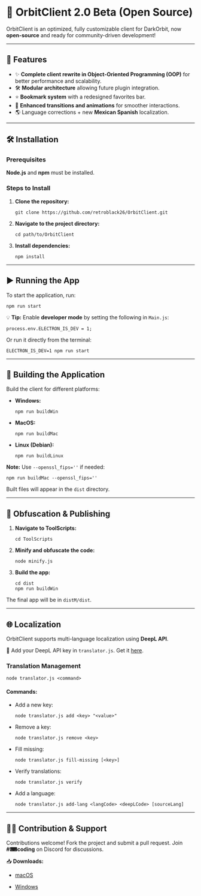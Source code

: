 <h1>🚀 OrbitClient 2.0 Beta (Open Source)</h1>
<p>OrbitClient is an optimized, fully customizable client for DarkOrbit, now <strong>open-source</strong> and ready for community-driven development!</p>

<hr>

<h2>🚀 Features</h2>
<ul>
    <li>✨ <strong>Complete client rewrite in Object-Oriented Programming (OOP)</strong> for better performance and scalability.</li>
    <li>🛠️ <strong>Modular architecture</strong> allowing future plugin integration.</li>
    <li>⭐ <strong>Bookmark system</strong> with a redesigned favorites bar.</li>
    <li>🎨 <strong>Enhanced transitions and animations</strong> for smoother interactions.</li>
    <li>🌎 Language corrections + new <strong>Mexican Spanish</strong> localization.</li>
</ul>

<hr>

<h2>🛠️ Installation</h2>

<h3>Prerequisites</h3>
<p><strong>Node.js</strong> and <strong>npm</strong> must be installed.</p>

<h3>Steps to Install</h3>
<ol>
    <li><strong>Clone the repository:</strong>
        <pre><code>git clone https://github.com/retroblack26/OrbitClient.git</code></pre>
    </li>
    <li><strong>Navigate to the project directory:</strong>
        <pre><code>cd path/to/OrbitClient</code></pre>
    </li>
    <li><strong>Install dependencies:</strong>
        <pre><code>npm install</code></pre>
    </li>
</ol>

<hr>

<h2>▶️ Running the App</h2>
<p>To start the application, run:</p>
<pre><code>npm run start</code></pre>

<p>💡 <strong>Tip:</strong> Enable <strong>developer mode</strong> by setting the following in <code>Main.js</code>:</p>
<pre><code>process.env.ELECTRON_IS_DEV = 1;</code></pre>

<p>Or run it directly from the terminal:</p>
<pre><code>ELECTRON_IS_DEV=1 npm run start</code></pre>

<hr>

<h2>🔨 Building the Application</h2>
<p>Build the client for different platforms:</p>
<ul>
    <li><strong>Windows:</strong>
        <pre><code>npm run buildWin</code></pre>
    </li>
    <li><strong>MacOS:</strong>
        <pre><code>npm run buildMac</code></pre>
    </li>
    <li><strong>Linux (Debian):</strong>
        <pre><code>npm run buildLinux</code></pre>
    </li>
</ul>

<p><strong>Note:</strong> Use <code>--openssl_fips=''</code> if needed:</p>
<pre><code>npm run buildMac --openssl_fips=''</code></pre>

<p>Built files will appear in the <code>dist</code> directory.</p>

<hr>

<h2>🚧 Obfuscation & Publishing</h2>
<ol>
    <li><strong>Navigate to ToolScripts:</strong>
        <pre><code>cd ToolScripts</code></pre>
    </li>
    <li><strong>Minify and obfuscate the code:</strong>
        <pre><code>node minify.js</code></pre>
    </li>
    <li><strong>Build the app:</strong>
        <pre><code>cd dist
npm run buildWin</code></pre>
    </li>
</ol>

<p>The final app will be in <code>distM/dist</code>.</p>

<hr>

<h2>🌐 Localization</h2>
<p>OrbitClient supports multi-language localization using <strong>DeepL API</strong>.</p>
<p>📌 Add your DeepL API key in <code>translator.js</code>. Get it <a href="https://www.deepl.com/pro-api?cta=header-pro-api/" target="_blank">here</a>.</p>

<h3>Translation Management</h3>
<pre><code>node translator.js &lt;command&gt;</code></pre>

<h4>Commands:</h4>
<ul>
    <li>Add a new key:
        <pre><code>node translator.js add &lt;key&gt; "&lt;value&gt;"</code></pre>
    </li>
    <li>Remove a key:
        <pre><code>node translator.js remove &lt;key&gt;</code></pre>
    </li>
    <li>Fill missing:
        <pre><code>node translator.js fill-missing [&lt;key&gt;]</code></pre>
    </li>
    <li>Verify translations:
        <pre><code>node translator.js verify</code></pre>
    </li>
    <li>Add a language:
        <pre><code>node translator.js add-lang &lt;langCode&gt; &lt;deepLCode&gt; [sourceLang]</code></pre>
    </li>
</ul>

<hr>

<h2>🧑‍💻 Contribution & Support</h2>
<p>Contributions welcome! Fork the project and submit a pull request.  
Join <strong>#⌨coding</strong> on Discord for discussions.</p>
<p>📥 <strong>Downloads:</strong> 
<ul>
    <li><a href="https://orbitclient.online/downloads/latest/OrbitClient.dmg" target="_blank">macOS</a></p>
    </li>
    <li><a href="https://orbitclient.online/downloads/latest/OrbitClient Setup.exe" target="_blank">Windows</a></p>
    </li>
</ul>

